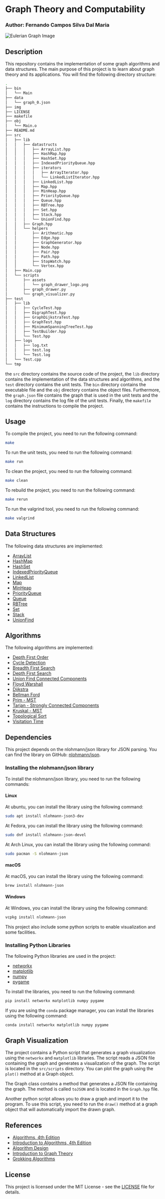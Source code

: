 # Graph Theory and Computability

### Author: Fernando Campos Silva Dal Maria

![Eulerian Graph Image](/src/scripts/assets/graph_visualization.png)

## Description

This repository contains the implementation of some graph algorithms and data structures. The main purpose of this project is to learn about graph theory and its applications. You will find the following directory structure:

```bash
.
├── bin
│   └── Main
├── data
│   └── graph_0.json
├── img
├── LICENSE
├── makefile
├── obj
│   └── Main.o
├── README.md
├── src
│   ├── lib
│   │   ├── datastructs
│   │   │   ├── ArrayList.hpp
│   │   │   ├── HashMap.hpp
│   │   │   ├── HashSet.hpp
│   │   │   ├── IndexedPriorityQueue.hpp
│   │   │   ├── iterators
│   │   │   │   ├── ArrayIterator.hpp
│   │   │   │   └── LinkedListIterator.hpp
│   │   │   ├── LinkedList.hpp
│   │   │   ├── Map.hpp
│   │   │   ├── MinHeap.hpp
│   │   │   ├── PriorityQueue.hpp
│   │   │   ├── Queue.hpp
│   │   │   ├── RBTree.hpp
│   │   │   ├── Set.hpp
│   │   │   ├── Stack.hpp
│   │   │   └── UnionFind.hpp
│   │   ├── Graph.hpp
│   │   └── helpers
│   │       ├── Arithmatic.hpp
│   │       ├── Edge.hpp
│   │       ├── GraphGenerator.hpp
│   │       ├── Node.hpp
│   │       ├── Pair.hpp
│   │       ├── Path.hpp
│   │       ├── StopWatch.hpp
│   │       └── Vertex.hpp
│   ├── Main.cpp
│   └── scripts
│       ├── assets
│       │   └── graph_drawer_logo.png
│       ├── graph_drawer.py
│       └── graph_visualizer.py
├── test
│   ├── lib
│   │   ├── CycleTest.hpp
│   │   ├── DigraphTest.hpp
│   │   ├── GraphDijkstraTest.hpp
│   │   ├── GraphTest.hpp
│   │   ├── MinimumSpanningTreeTest.hpp
│   │   ├── TestBuilder.hpp
│   │   └── Test.hpp
│   ├── logs
│   │   ├── log.txt
│   │   ├── test.log
│   │   └── Test.log
│   └── Test.cpp
└── tmp
```

the `src` directory contains the source code of the project, the `lib` directory contains the implementation of the data structures and algorithms, and the `test` directory contains the unit tests. The `bin` directory contains the executable file and the `obj` directory contains the object files. Furthermore, the `graph.json` file contains the graph that is used in the unit tests and the `log` directory contains the log file of the unit tests. Finally, the `makefile` contains the instructions to compile the project.

## Usage

To compile the project, you need to run the following command:

```bash
make
```

To run the unit tests, you need to run the following command:

```bash
make run
```

To clean the project, you need to run the following command:

```bash
make clean
```

To rebuild the project, you need to run the following command:

```bash
make rerun
```

To run the valgrind tool, you need to run the following command:

```bash
make valgrind
```

## Data Structures

The following data structures are implemented:

- [ArrayList](src/lib/datastructs/ArrayList.hpp)
- [HashMap](src/lib/datastructs/HashMap.hpp)
- [HashSet](src/lib/datastructs/HashSet.hpp)
- [IndexedPriorityQueue](src/lib/datastructs/IndexedPriorityQueue.hpp)
- [LinkedList](src/lib/datastructs/LinkedList.hpp)
- [Map](src/lib/datastructs/Map.hpp)
- [MinHeap](src/lib/datastructs/MinHeap.hpp)
- [PriorityQueue](src/lib/datastructs/PriorityQueue.hpp)
- [Queue](src/lib/datastructs/Queue.hpp)
- [RBTree](src/lib/datastructs/RBTree.hpp)
- [Set](src/lib/datastructs/Set.hpp)
- [Stack](src/lib/datastructs/Stack.hpp)
- [UnionFind](src/lib/datastructs/UnionFind.hpp)

## Algorithms

The following algorithms are implemented:

- [Depth First Order](src/lib/Graph.hpp)
- [Cycle Detection](src/lib/Graph.hpp)
- [Breadth First Search](src/lib/Graph.hpp)
- [Depth First Search](src/lib/Graph.hpp)
- [Union Find Connected Components](src/lib/Graph.hpp)
- [Floyd Warshall](src/lib/Graph.hpp)
- [Dijkstra](src/lib/Graph.hpp)
- [Bellman Ford](src/lib/Graph.hpp)
- [Prim - MST](src/lib/Graph.hpp)
- [Tarjan - Strongly Connected Components](src/lib/Graph.hpp)
- [Kruskal - MST](src/lib/Graph.hpp)
- [Topological Sort](src/lib/Graph.hpp)
- [Visitation Time](src/lib/Graph.hpp)

## Dependencies

This project depends on the nlohmann/json library for JSON parsing. You can find the library on GitHub: [nlohmann/json](https://github.com/nlohmann/json).

### Installing the nlohmann/json library

To install the nlohmann/json library, you need to run the following commands:

#### Linux

At ubuntu, you can install the library using the following command:

```bash
sudo apt install nlohmann-json3-dev
```
At Fedora, you can install the library using the following command:

```bash
sudo dnf install nlohmann-json-devel
```

At Arch Linux, you can install the library using the following command:

```bash
sudo pacman -S nlohmann-json
```

#### macOS

At macOS, you can install the library using the following command:

```bash
brew install nlohmann-json
```

#### Windows

At Windows, you can install the library using the following command:

```bash
vcpkg install nlohmann-json
```

This project also include some python scripts to enable visualization and some facilities.

### Installing Python Libraries

The following Python libraries are used in the project:

- [networkx](https://networkx.org/)
- [matplotlib](https://matplotlib.org/)
- [numpy](https://numpy.org/)
- [pygame](https://www.pygame.org/)

To install the libraries, you need to run the following command:

```bash
pip install networkx matplotlib numpy pygame
```

If you are using the `conda` package manager, you can install the libraries using the following command:

```bash
conda install networkx matplotlib numpy pygame
```

## Graph Visualization

The project contains a Python script that generates a graph visualization using the `networkx` and `matplotlib` libraries. The script reads a JSON file containing the graph and generates a visualization of the graph. The script is located in the `src/scripts` directory. You can plot the graph using the `plot()` method at a Graph object.

The Graph class contains a method that generates a JSON file containing the graph. The method is called `toJSON` and is located in the `Graph.hpp` file. 

Another python script allows you to draw a graph and import it to the program. To use this script, you need to run the `draw()` method at a graph object that will automatically import the drawn graph.

## References

- [Algorithms, 4th Edition](https://algs4.cs.princeton.edu/home/)
- [Introduction to Algorithms, 4th Edition](https://mitpress.ublish.com/book/introduction-to-algorithms-4)
- [Algorithm Design](https://www.cs.princeton.edu/~wayne/kleinberg-tardos/)
- [Introduction to Graph Theory](https://www.pearson.com/en-us/subject-catalog/p/introduction-to-graph-theory/P200000005756/9780273728894)
- [Grokking Algorithms](https://www.oreilly.com/library/view/grokking-algorithms/9781617292231/)

## License

This project is licensed under the MIT License - see the [LICENSE](LICENSE) file for details.
